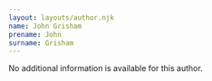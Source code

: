 ```yaml
---
layout: layouts/author.njk
name: John Grisham
prename: John
surname: Grisham
---
```

No additional information is available for this author.
